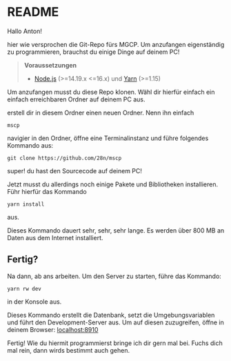 # README

Hallo Anton!

hier wie versprochen die Git-Repo fürs MGCP. Um anzufangen eigenständig zu programmieren, brauchst du einige Dinge auf deinem PC!

> **Voraussetzungen**
>
> - [Node.js](https://nodejs.org/en) (>=14.19.x <=16.x) und [Yarn](https://yarnpkg.com/) (>=1.15)

Um anzufangen musst du diese Repo klonen. Wähl dir hierfür einfach ein einfach erreichbaren Ordner auf deinem PC aus.

erstell dir in diesem Ordner einen neuen Ordner. Nenn ihn einfach

```
mscp
```

navigier in den Ordner, öffne eine Terminalinstanz und führe folgendes Kommando aus:

```
git clone https://github.com/28n/mscp
```

super! du hast den Sourcecode auf deinem PC!

Jetzt musst du allerdings noch einige Pakete und Bibliotheken installieren.
Führ hierfür das Kommando

```
yarn install
```

aus.

Dieses Kommando dauert sehr, sehr, sehr lange. Es werden über 800 MB an Daten aus dem Internet installiert.

## Fertig?

Na dann, ab ans arbeiten. Um den Server zu starten, führe das Kommando:

```
yarn rw dev
```
in der Konsole aus. 

Dieses Kommando erstellt die Datenbank, setzt die Umgebungsvariablen und führt den Development-Server aus.
Um auf diesen zuzugreifen, öffne in deinem Browser: [localhost:8910](localohost:8910)

Fertig! Wie du hiermit programmierst bringe ich dir gern mal bei. Fuchs dich mal rein, dann wirds bestimmt auch gehen.
